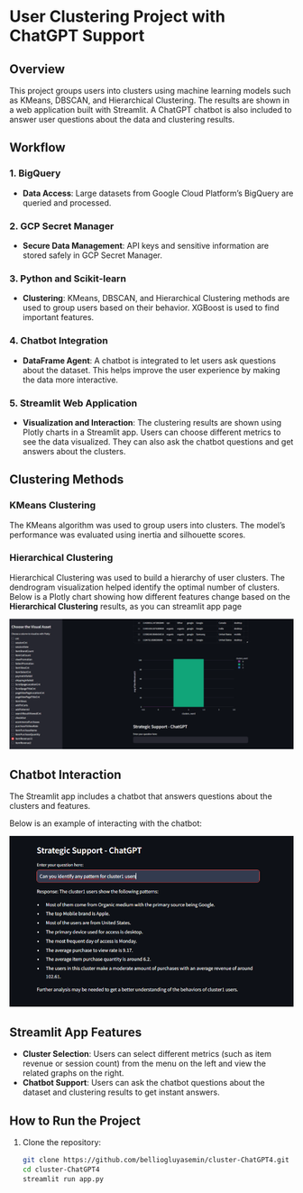 # User Clustering Project with ChatGPT Support

## Overview
This project groups users into clusters using machine learning models such as KMeans, DBSCAN, and Hierarchical Clustering. The results are shown in a web application built with Streamlit. A ChatGPT chatbot is also included to answer user questions about the data and clustering results.

## Workflow
### 1. **BigQuery**
   - **Data Access**: Large datasets from Google Cloud Platform’s BigQuery are queried and processed.

### 2. **GCP Secret Manager**
   - **Secure Data Management**: API keys and sensitive information are stored safely in GCP Secret Manager.

### 3. **Python and Scikit-learn**
   - **Clustering**: KMeans, DBSCAN, and Hierarchical Clustering methods are used to group users based on their behavior. XGBoost is used to find important features.

### 4. **Chatbot Integration**
   - **DataFrame Agent**: A chatbot is integrated to let users ask questions about the dataset. This helps improve the user experience by making the data more interactive.

### 5. **Streamlit Web Application**
   - **Visualization and Interaction**: The clustering results are shown using Plotly charts in a Streamlit app. Users can choose different metrics to see the data visualized. They can also ask the chatbot questions and get answers about the clusters.

## Clustering Methods

### KMeans Clustering
The KMeans algorithm was used to group users into clusters. The model’s performance was evaluated using inertia and silhouette scores.

### Hierarchical Clustering
Hierarchical Clustering was used to build a hierarchy of user clusters. The dendrogram visualization helped identify the optimal number of clusters. Below is a Plotly chart showing how different features change based on the **Hierarchical Clustering** results, as you can streamlit app page

![Hierarchical Clustering - Feature Analysis](web_plotly.png)

## Chatbot Interaction
The Streamlit app includes a chatbot that answers questions about the clusters and features. 



Below is an example of interacting with the chatbot:

![Chatbot Interaction with Agent](web_chatwithagent.png)

## Streamlit App Features
- **Cluster Selection**: Users can select different metrics (such as item revenue or session count) from the menu on the left and view the related graphs on the right.
- **Chatbot Support**: Users can ask the chatbot questions about the dataset and clustering results to get instant answers.

## How to Run the Project
1. Clone the repository:
   ```bash
   git clone https://github.com/belliogluyasemin/cluster-ChatGPT4.git
   cd cluster-ChatGPT4
   streamlit run app.py

